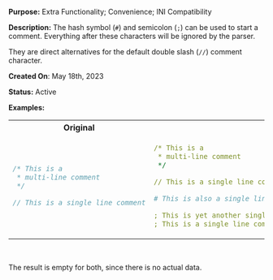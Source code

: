 **Purpose:** Extra Functionality; Convenience; INI Compatibility

**Description:** 
The hash symbol (`#`) and semicolon (`;`) can be used to start a comment.
Everything after these characters will be ignored by the parser.

They are direct alternatives for the default double slash (`//`) comment character.

**Created On**: May 18th, 2023

**Status:** Active

**Examples:** 

<table><tr>

<th>Original</th><th>Alternate</th>

</tr><tr><td>

```cpp
/* This is a
 * multi-line comment
 */

// This is a single line comment
```  

</td><td>

```yaml 
/* This is a
 * multi-line comment
 */

// This is a single line comment

# This is also a single line comment

; This is yet another single line comment
; This is a single line comment using the same symbol as the last line
```

</td></tr></table>

<br/>

The result is empty for both, since there is no actual data.